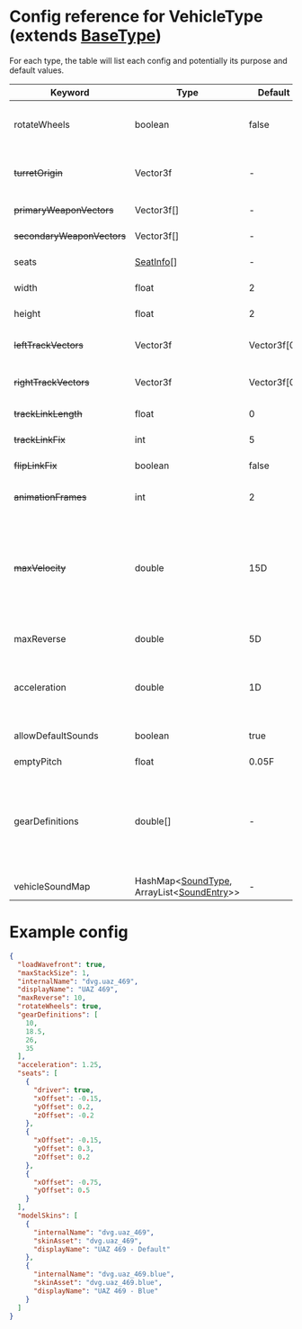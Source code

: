 # Config reference for VehicleType (extends [BaseType](BaseType.md))

For each type, the table will list each config and potentially its purpose and default values.

| Keyword                    | Type                                                                         | Default      | Purpose                                                                                                             |
|----------------------------|------------------------------------------------------------------------------|--------------|---------------------------------------------------------------------------------------------------------------------|
| rotateWheels               | boolean                                                                      | false        | Whether the front wheels should be rotated.                                                                         |
| ~~turretOrigin~~           | Vector3f                                                                     | -            | Origin of the vehicle's turret (if applicable).<br/>**Deprecated**                                                  |
| ~~primaryWeaponVectors~~   | Vector3f[]                                                                   | -            | -<br/>**Deprecated**                                                                                                |
| ~~secondaryWeaponVectors~~ | Vector3f[]                                                                   | -            | -<br/>**Deprecated**                                                                                                |
| seats                      | [SeatInfo](SeatInfo.md)[]                                                    | -            | Seats for this vehicle.                                                                                             |
| width                      | float                                                                        | 2            | Width of the vehicle's hitbox.                                                                                      |
| height                     | float                                                                        | 2            | Height of the vehicle's hitbox.                                                                                     |
| ~~leftTrackVectors~~       | Vector3f                                                                     | Vector3f\[0] | Left track vectors.<br/>**Deprecated**                                                                              |
| ~~rightTrackVectors~~      | Vector3f                                                                     | Vector3f\[0] | Right track vectors.<br/>**Deprecated**                                                                             |
| ~~trackLinkLength~~        | float                                                                        | 0            | Track link length.<br/>**Deprecated**                                                                               |
| ~~trackLinkFix~~           | int                                                                          | 5            | -<br/>**Deprecated**                                                                                                |
| ~~flipLinkFix~~            | boolean                                                                      | false        | -<br/>**Deprecated**                                                                                                |
| ~~animationFrames~~        | int                                                                          | 2            | Animation frames.<br/>**Deprecated**                                                                                |
| ~~maxVelocity~~            | double                                                                       | 15D          | Maximum velocity this vehicle can reach.<br/>**Deprecated** Maximum velocity is now determined by #gearDefinitions. |
| maxReverse                 | double                                                                       | 5D           | Maximum reverse speed for this vehicle.                                                                             |
| acceleration               | double                                                                       | 1D           | Acceleration modifier, applied for each tick a vehicle is accelerating.                                             |
| allowDefaultSounds         | boolean                                                                      | true         | Whether default vehicle sounds are allowed.                                                                         |
| emptyPitch                 | float                                                                        | 0.05F        | -                                                                                                                   |
| gearDefinitions            | double[]                                                                     | -            | Array of maximum speeds for each gear. The more maximum speeds are defined, the more gears a vehicle has.           |
| vehicleSoundMap            | HashMap<[SoundType](SoundType.md), ArrayList\<[SoundEntry](SoundEntry.md )>> | -            | Vehicle sound definitions.                                                                                          |

# Example config
```json
{
  "loadWavefront": true,
  "maxStackSize": 1,
  "internalName": "dvg.uaz_469",
  "displayName": "UAZ 469",
  "maxReverse": 10,
  "rotateWheels": true,
  "gearDefinitions": [
    10,
    18.5,
    26,
    35
  ],
  "acceleration": 1.25,
  "seats": [
    {
      "driver": true,
      "xOffset": -0.15,
      "yOffset": 0.2,
      "zOffset": -0.2
    },
    {
      "xOffset": -0.15,
      "yOffset": 0.3,
      "zOffset": 0.2
    },
    {
      "xOffset": -0.75,
      "yOffset": 0.5
    }
  ],
  "modelSkins": [
    {
      "internalName": "dvg.uaz_469",
      "skinAsset": "dvg.uaz_469",
      "displayName": "UAZ 469 - Default"
    },
    {
      "internalName": "dvg.uaz_469.blue",
      "skinAsset": "dvg.uaz_469.blue",
      "displayName": "UAZ 469 - Blue"
    }
  ]
}
```